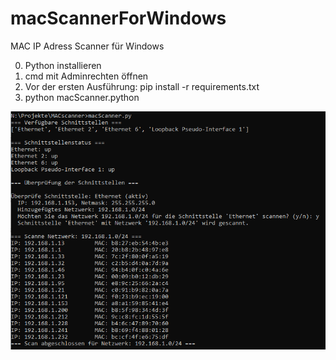# macScannerForWindows
MAC IP Adress Scanner für Windows

0. Python installieren
1. cmd mit Adminrechten öffnen
2. Vor der ersten Ausführung: pip install -r requirements.txt
3. python macScanner.python



![Demo](https://github.com/RetoSchaedler/macScannerForWindows/blob/main/screenshot.png)
